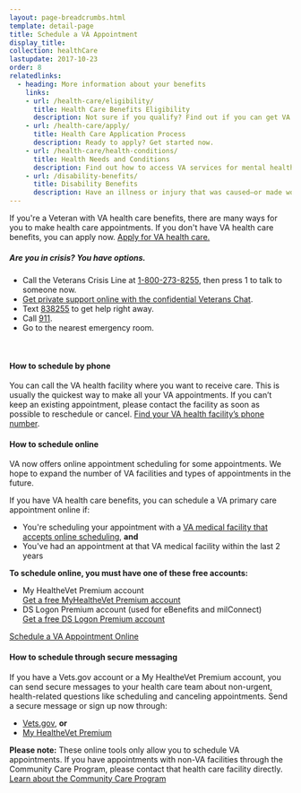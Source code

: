 ```yaml
---
layout: page-breadcrumbs.html
template: detail-page
title: Schedule a VA Appointment
display_title:
collection: healthCare
lastupdate: 2017-10-23
order: 8
relatedlinks:
  - heading: More information about your benefits
    links:
    - url: /health-care/eligibility/
      title: Health Care Benefits Eligibility
      description: Not sure if you qualify? Find out if you can get VA health care benefits.
    - url: /health-care/apply/
      title: Health Care Application Process
      description: Ready to apply? Get started now.
    - url: /health-care/health-conditions/
      title: Health Needs and Conditions
      description: Find out how to access VA services for mental health, women’s health, and other specific needs.
    - url: /disability-benefits/
      title: Disability Benefits
      description: Have an illness or injury that was caused—or made worse—by your active-duty service? Find out if you can get disability compensation (monthly payments) from VA.
---
```


<div itemscope itemtype ="http://schema.org/HowTo">
<div class="va-introtext" itemprop="description">

If you're a Veteran with VA health care benefits, there are many ways for you to make health care appointments. If you don't have VA health care benefits, you can apply now. <a href='/health-care/apply/'>Apply for VA health care.</a>
</div>

<div class="usa-alert usa-alert-warning va-alert">
  <div class="usa-alert-body">
	<h5>Are you in crisis? <a id="crisis-expander-link">You have options.</a></h5>
	<div id="crisis-expander-content" class="expander-content expander-content-closed">
	  <div class="expander-content-inner">
	    <ul>
	  	  <li>Call the Veterans Crisis Line at <a href="tel:+1-800-273-8255">1-800-273-8255</a>, then press 1 to talk to someone now.</li>
		  <li><a href="https://www.veteranscrisisline.net/ChatTermsOfService.aspx?account=Veterans%20Chat/">Get private support online with the confidential Veterans Chat</a>.</li>
		  <li>Text <a href="sms:838255">838255</a> to get help right away.</li>
		  <li>Call <a href="tel:911">911</a>.</li>
		  <li>Go to the nearest emergency room.</li>
		</ul>
	  </div>
  	</div>
  </div>
</div>

<br>

<div itemprop="steps" itemscope itemtype ="http://schema.org/HowToSection">


<h4 itemprop="name">How to schedule by phone</h4>

<div itemprop="itemListElement">

You can call the VA health facility where you want to receive care. This is usually the quickest way to make all your VA appointments. If you can’t keep an existing appointment, please contact the facility as soon as possible to reschedule or cancel. [Find your VA health facility’s phone number](/facilities).
</div>

<h4 itemprop="name">How to schedule online</h4>

<div itemprop="itemListElement">

VA now offers online appointment scheduling for some appointments. We hope to expand the number of VA facilities and types of appointments in the future.

If you have VA health care benefits, you can schedule a VA primary care appointment online if:

- You're scheduling your appointment with a [VA medical facility that accepts online scheduling](https://www.myhealth.va.gov/mhv-portal-web/web/myhealthevet/keeping-up-with-all-your-va-appointments#facility-list), **and**
- You've had an appointment at that VA medical facility within the last 2 years

**To schedule online, you must have one of these free accounts:**
- My HealtheVet Premium account <br>
[Get a free MyHealtheVet Premium account](https://www.myhealth.va.gov/mhv-portal-web/web/myhealthevet/upgrading-your-my-healthevet-account-through-in-person-or-online-authentication) <br>
- DS Logon Premium account (used for eBenefits and milConnect) <br>
[Get a free DS Logon Premium account](https://mobile.va.gov/dslogon)

<div>
  <a class="usa-button-primary va-button-primary" href="https://www.myhealth.va.gov/mhv-portal-web/web/myhealthevet/keeping-up-with-all-your-va-appointments">Schedule a VA Appointment Online</a>
</div>


</div>

<h4 itemprop="name">How to schedule through secure messaging</h4>

<div itemprop="itemListElement">

If you have a Vets.gov account or a My HealtheVet Premium account, you can send secure messages to your health care team about non-urgent, health-related questions like scheduling and canceling appointments. Send a secure message or sign up now through:
- [Vets.gov](/?next=%2Fhealth-care%2Fmessaging), **or** <br>
- [My HealtheVet Premium](https://www.myhealth.va.gov/mhv-portal-web/web/myhealthevet/upgrading-your-my-healthevet-account-through-in-person-or-online-authentication)

**Please note:** These online tools only allow you to schedule VA appointments. If you have appointments with non-VA facilities through the Community Care Program, please contact that health care facility directly.
[Learn about the Community Care Program](https://www.va.gov/COMMUNITYCARE/veterans.asp)

</div>

</div> <!-- closes overall FAQ -->
<br>
